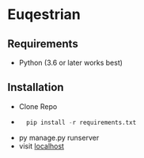 # Euqestrian

## Requirements

- Python (3.6 or later works best)

## Installation

- Clone Repo
- ```python
    pip install -r requirements.txt
  ```
- py manage.py runserver
- visit [localhost](http://localhost:8000)
